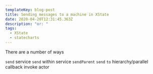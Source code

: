 ```yaml
---
templateKey: blog-post
title: Sending messages to a machine in XState
date: 2020-04-20T12:31:45.363Z
description: "or: "
tags:
  - XState
  - statecharts
---
```

There are a number of ways

`send` service
`send` within service
`sendParent`
`send` `to`
hierarchy/parallel
callback
invoke
actor
